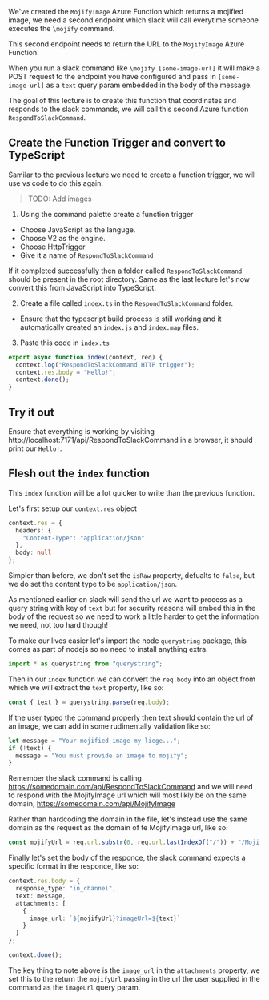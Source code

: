 We've created the `MojifyImage` Azure Function which returns a mojified image, we need a second endpoint which slack will call everytime someone executes the `\mojify` command.

This second endpoint needs to return the URL to the `MojifyImage` Azure Function.

When you run a slack command like `\mojify [some-image-url]` it will make a POST request to the endpoint you have configured and pass in `[some-image-url]` as a `text` query param embedded in the body of the message.

The goal of this lecture is to create this function that coordinates and responds to the slack commands, we will call this second Azure function `RespondToSlackCommand`.

## Create the Function Trigger and convert to TypeScript

Samilar to the previous lecture we need to create a function trigger, we will use vs code to do this again.

> TODO: Add images

1. Using the command palette create a function trigger

- Choose JavaScript as the languge.
- Choose V2 as the engine.
- Choose HttpTrigger
- Give it a name of `RespondToSlackCommand`

If it completed successfully then a folder called `RespondToSlackCommand` should be present in the root directory. Same as the last lecture let's now convert this from JavaScript into TypeScript.

2. Create a file called `index.ts` in the `RespondToSlackCommand` folder.

- Ensure that the typescript build process is still working and it automatically created an `index.js` and `index.map` files.

3. Paste this code in `index.ts`

```typescript
export async function index(context, req) {
  context.log("RespondToSlackCommand HTTP trigger");
  context.res.body = "Hello!";
  context.done();
}
```

## Try it out

Ensure that everything is working by visiting http://localhost:7171/api/RespondToSlackCommand in a browser, it should print our `Hello!`.

## Flesh out the `index` function

This `index` function will be a lot quicker to write than the previous function.

Let's first setup our `context.res` object

```typescript
context.res = {
  headers: {
    "Content-Type": "application/json"
  },
  body: null
};
```

Simpler than before, we don't set the `isRaw` property, defualts to `false`, but we do set the content type to be `application/json`.

As mentioned earlier on slack will send the url we want to process as a query string with key of `text` but for security reasons will embed this in the body of the request so we need to work a little harder to get the information we need, not too hard though!

To make our lives easier let's import the node `querystring` package, this comes as part of nodejs so no need to install anything extra.

```typescript
import * as querystring from "querystring";
```

Then in our `index` function we can convert the `req.body` into an object from which we will extract the `text` property, like so:

```typescript
const { text } = querystring.parse(req.body);
```

If the user typed the command properly then text should contain the url of an image, we can add in some rudimentally validation like so:

```typescript
let message = "Your mojified image my liege...";
if (!text) {
  message = "You must provide an image to mojify";
}
```

Remember the slack command is calling https://somedomain.com/api/RespondToSlackCommand and we will need to respond with the MojifyImage url which will most likly be on the same domain, https://somedomain.com/api/MojifyImage

Rather than hardcoding the domain in the file, let's instead use the same domain as the request as the domain of te MojifyImage url, like so:

```typescript
const mojifyUrl = req.url.substr(0, req.url.lastIndexOf("/")) + "/MojifyImage";
```

Finally let's set the body of the responce, the slack command expects a specific format in the responce, like so:

```typescript
context.res.body = {
  response_type: "in_channel",
  text: message,
  attachments: [
    {
      image_url: `${mojifyUrl}?imageUrl=${text}`
    }
  ]
};

context.done();
```

The key thing to note above is the `image_url` in the `attachments` property, we set this to the return the `mojifyUrl` passing in the url the user supplied in the command as the `imageUrl` query param.
